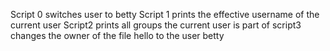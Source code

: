 Script 0 switches user to betty
Script 1 prints the effective username of the current user
Script2 prints all groups the current user is part of
script3 changes the owner of the file hello to the user betty




